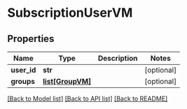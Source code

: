 # SubscriptionUserVM


## Properties
Name | Type | Description | Notes
------------ | ------------- | ------------- | -------------
**user_id** | **str** |  | [optional] 
**groups** | [**list[GroupVM]**](GroupVM.md) |  | [optional] 

[[Back to Model list]](../README.md#documentation-for-models) [[Back to API list]](../README.md#documentation-for-api-endpoints) [[Back to README]](../README.md)


